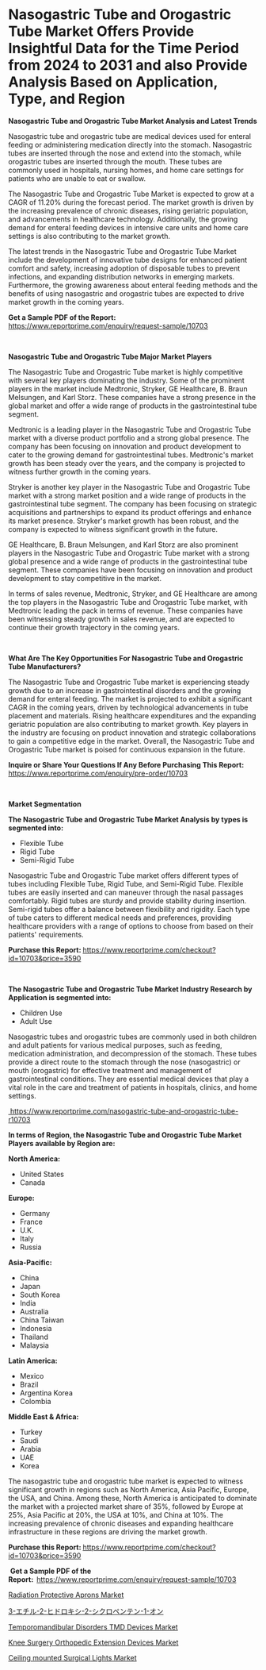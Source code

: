 <p><h1>Nasogastric Tube and Orogastric Tube Market Offers Provide Insightful Data for the Time Period from 2024 to 2031 and also Provide Analysis Based on Application, Type, and Region</h1></p><p><strong>Nasogastric Tube and Orogastric Tube Market Analysis and Latest Trends</strong></p>
<p><p>Nasogastric tube and orogastric tube are medical devices used for enteral feeding or administering medication directly into the stomach. Nasogastric tubes are inserted through the nose and extend into the stomach, while orogastric tubes are inserted through the mouth. These tubes are commonly used in hospitals, nursing homes, and home care settings for patients who are unable to eat or swallow.</p><p>The Nasogastric Tube and Orogastric Tube Market is expected to grow at a CAGR of 11.20% during the forecast period. The market growth is driven by the increasing prevalence of chronic diseases, rising geriatric population, and advancements in healthcare technology. Additionally, the growing demand for enteral feeding devices in intensive care units and home care settings is also contributing to the market growth.</p><p>The latest trends in the Nasogastric Tube and Orogastric Tube Market include the development of innovative tube designs for enhanced patient comfort and safety, increasing adoption of disposable tubes to prevent infections, and expanding distribution networks in emerging markets. Furthermore, the growing awareness about enteral feeding methods and the benefits of using nasogastric and orogastric tubes are expected to drive market growth in the coming years.</p></p>
<p><strong>Get a Sample PDF of the Report:&nbsp;</strong> <a href="https://www.reportprime.com/enquiry/request-sample/10703">https://www.reportprime.com/enquiry/request-sample/10703</a></p>
<p>&nbsp;</p>
<p><strong>Nasogastric Tube and Orogastric Tube Major Market Players</strong></p>
<p><p>The Nasogastric Tube and Orogastric Tube market is highly competitive with several key players dominating the industry. Some of the prominent players in the market include Medtronic, Stryker, GE Healthcare, B. Braun Melsungen, and Karl Storz. These companies have a strong presence in the global market and offer a wide range of products in the gastrointestinal tube segment.</p><p>Medtronic is a leading player in the Nasogastric Tube and Orogastric Tube market with a diverse product portfolio and a strong global presence. The company has been focusing on innovation and product development to cater to the growing demand for gastrointestinal tubes. Medtronic's market growth has been steady over the years, and the company is projected to witness further growth in the coming years.</p><p>Stryker is another key player in the Nasogastric Tube and Orogastric Tube market with a strong market position and a wide range of products in the gastrointestinal tube segment. The company has been focusing on strategic acquisitions and partnerships to expand its product offerings and enhance its market presence. Stryker's market growth has been robust, and the company is expected to witness significant growth in the future.</p><p>GE Healthcare, B. Braun Melsungen, and Karl Storz are also prominent players in the Nasogastric Tube and Orogastric Tube market with a strong global presence and a wide range of products in the gastrointestinal tube segment. These companies have been focusing on innovation and product development to stay competitive in the market.</p><p>In terms of sales revenue, Medtronic, Stryker, and GE Healthcare are among the top players in the Nasogastric Tube and Orogastric Tube market, with Medtronic leading the pack in terms of revenue. These companies have been witnessing steady growth in sales revenue, and are expected to continue their growth trajectory in the coming years.</p></p>
<p>&nbsp;</p>
<p><strong>What Are The Key Opportunities For Nasogastric Tube and Orogastric Tube Manufacturers?</strong></p>
<p><p>The Nasogastric Tube and Orogastric Tube market is experiencing steady growth due to an increase in gastrointestinal disorders and the growing demand for enteral feeding. The market is projected to exhibit a significant CAGR in the coming years, driven by technological advancements in tube placement and materials. Rising healthcare expenditures and the expanding geriatric population are also contributing to market growth. Key players in the industry are focusing on product innovation and strategic collaborations to gain a competitive edge in the market. Overall, the Nasogastric Tube and Orogastric Tube market is poised for continuous expansion in the future.</p></p>
<p><strong>Inquire or Share Your Questions If Any Before Purchasing This Report:</strong> <a href="https://www.reportprime.com/enquiry/pre-order/10703">https://www.reportprime.com/enquiry/pre-order/10703</a></p>
<p>&nbsp;</p>
<p><strong>Market Segmentation</strong></p>
<p><strong>The Nasogastric Tube and Orogastric Tube Market Analysis by types is segmented into:</strong></p>
<p><ul><li>Flexible Tube</li><li>Rigid Tube</li><li>Semi-Rigid Tube</li></ul></p>
<p><p>Nasogastric Tube and Orogastric Tube market offers different types of tubes including Flexible Tube, Rigid Tube, and Semi-Rigid Tube. Flexible tubes are easily inserted and can maneuver through the nasal passages comfortably. Rigid tubes are sturdy and provide stability during insertion. Semi-rigid tubes offer a balance between flexibility and rigidity. Each type of tube caters to different medical needs and preferences, providing healthcare providers with a range of options to choose from based on their patients' requirements.</p></p>
<p><strong>Purchase this Report:&nbsp;</strong><a href="https://www.reportprime.com/checkout?id=10703&price=3590">https://www.reportprime.com/checkout?id=10703&price=3590</a></p>
<p>&nbsp;</p>
<p><strong>The Nasogastric Tube and Orogastric Tube Market Industry Research by Application is segmented into:</strong></p>
<p><ul><li>Children Use</li><li>Adult Use</li></ul></p>
<p><p>Nasogastric tubes and orogastric tubes are commonly used in both children and adult patients for various medical purposes, such as feeding, medication administration, and decompression of the stomach. These tubes provide a direct route to the stomach through the nose (nasogastric) or mouth (orogastric) for effective treatment and management of gastrointestinal conditions. They are essential medical devices that play a vital role in the care and treatment of patients in hospitals, clinics, and home settings.</p></p>
<p><a href="https://www.reportprime.com/nasogastric-tube-and-orogastric-tube-r10703">&nbsp;https://www.reportprime.com/nasogastric-tube-and-orogastric-tube-r10703</a></p>
<p><strong>In terms of Region, the Nasogastric Tube and Orogastric Tube Market Players available by Region are:</strong></p>
<p>
    <p> <strong> North America: </strong>
        <ul>
            <li>United States</li>
            <li>Canada</li>
        </ul>
        </p> 
    <p> <strong> Europe: </strong>
        <ul>
            <li>Germany</li>
            <li>France</li>
            <li>U.K.</li>
            <li>Italy</li>
            <li>Russia</li>
        </ul>
        </p> 
    <p> <strong> Asia-Pacific: </strong>
        <ul>
            <li>China</li>
            <li>Japan</li>
            <li>South Korea</li>
            <li>India</li>
            <li>Australia</li>
            <li>China Taiwan</li>
            <li>Indonesia</li>
            <li>Thailand</li>
            <li>Malaysia</li>
        </ul>
        </p> 
    <p> <strong> Latin America: </strong>
        <ul>
            <li>Mexico</li>
            <li>Brazil</li>
            <li>Argentina Korea</li>
            <li>Colombia</li>
        </ul>
        </p> 
    <p> <strong> Middle East & Africa: </strong>
        <ul>
            <li>Turkey</li>
            <li>Saudi</li>
            <li>Arabia</li>
            <li>UAE</li>
            <li>Korea</li>
        </ul>
    </p>
    </p>
<p><p>The nasogastric tube and orogastric tube market is expected to witness significant growth in regions such as North America, Asia Pacific, Europe, the USA, and China. Among these, North America is anticipated to dominate the market with a projected market share of 35%, followed by Europe at 25%, Asia Pacific at 20%, the USA at 10%, and China at 10%. The increasing prevalence of chronic diseases and expanding healthcare infrastructure in these regions are driving the market growth.</p></p>
<p><strong>Purchase this Report: </strong><a href="https://www.reportprime.com/checkout?id=10703&price=3590">https://www.reportprime.com/checkout?id=10703&price=3590</a></p>
<p>&nbsp;<strong>Get a Sample PDF of the Report:&nbsp;&nbsp;</strong><a href="https://www.reportprime.com/enquiry/request-sample/10703">https://www.reportprime.com/enquiry/request-sample/10703</a></p>
<p><strong></strong></p>
<p><p><a href="https://github.com/maudAbbott7/Market-Research-Report-List-2/blob/main/radiation-protective-aprons-market.md">Radiation Protective Aprons Market</a></p><p><a href="https://github.com/SimeonBode1/Market-Research-Report-List-2/blob/main/191500386219.md">3-エチル-2-ヒドロキシ-2-シクロペンテン-1-オン</a></p><p><a href="https://github.com/mancsybtousav/Market-Research-Report-List-3/blob/main/temporomandibular-disorders-tmd-devices-market.md">Temporomandibular Disorders TMD Devices Market</a></p><p><a href="https://github.com/josesg55/Market-Research-Report-List-4/blob/main/knee-surgery-orthopedic-extension-devices-market.md">Knee Surgery Orthopedic Extension Devices Market</a></p><p><a href="https://github.com/MaraKoelpin2023/Market-Research-Report-List-2/blob/main/ceiling-mounted-surgical-lights-market.md">Ceiling mounted Surgical Lights Market</a></p></p>